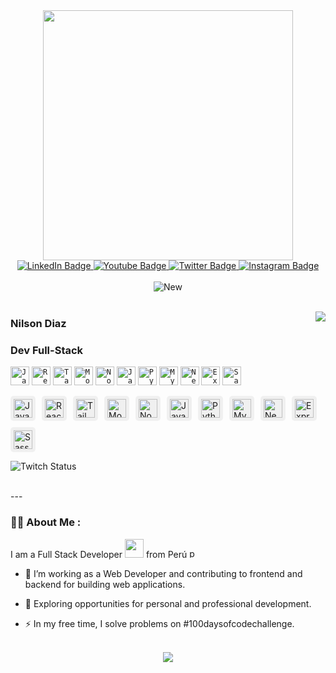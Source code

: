 
<div id="header" align="center">
    <img src="https://i0.wp.com/codingzap.com/wp-content/uploads/2022/12/modern_3d_illustration_of_young_man_programming_concept-ai.png?fit=2048%2C1368&ssl=1" width="400"/>
    <div id="badges" align="center">
      <a href="www.linkedin.com/in/spring-mirage">
        <img src="https://img.shields.io/badge/LinkedIn-black?style=for-the-badge&logo=linkedin&logoColor=blue" alt="LinkedIn Badge"/>
      </a>
      <a href="https://www.youtube.com/@springmirage">
        <img src="https://img.shields.io/badge/YouTube-black?style=for-the-badge&logo=youtube&logoColor=red" alt="Youtube Badge"/>
      </a>
      <a href="https://www.twitter.com/springmiragelol">
        <img src="https://img.shields.io/badge/Twitter-black?style=for-the-badge&logo=x&logoColor=white" alt="Twitter Badge"/>
      </a>
      <a href="https://www.instagram.com/wolfymirage/">
        <img src="https://img.shields.io/badge/Instagram-black?style=for-the-badge&logo=instagram&logoColor=pink" alt="Instagram Badge"/>
      </a>
    </div>
    <br/>
    <img src="https://komarev.com/ghpvc/?username=spring-mirage&style=flat-square&color=blue" alt="New"/>
    <br/>
    <br/>
</div>

<a href="https://github.com/spring-mirage/github-readme-stats" ><img align="right" src="https://github-readme-stats.vercel.app/api/top-langs/?username=spring-mirage&layout=donut&theme=material-palenight&hide_border=true" /></a>

###   Nilson Diaz
###   Dev Full-Stack


 
 


<code><img height="30" alt="JavaScript" src="https://img.icons8.com/color/48/javascript--v1.png"></code>
<code><img height="30" alt="React" src="https://img.icons8.com/office/40/react.png"></code>
<code><img height="30" alt="Tailwind" src="https://img.icons8.com/color/48/tailwindcss.png"></code>
<code><img height="30" alt="MongoDB" src="https://img.icons8.com/color/48/mongodb.png"></code> 
<code><img height="30" alt="Nodejs" src="https://img.icons8.com/color/48/nodejs.png"></code> 
<code><img height="30" alt="Java" src="https://img.icons8.com/color/48/java-coffee-cup-logo--v1.png"></code> 
<code><img height="30" alt="Python" src="https://img.icons8.com/color/48/python--v1.png"></code> 
<code><img height="30" alt="MySQL" src="https://img.icons8.com/external-those-icons-flat-those-icons/24/external-MySQL-programming-and-development-those-icons-flat-those-icons.png"></code> 
<code><img height="30" alt="NestJs" src="https://img.icons8.com/color/48/nestjs.png"></code> 
<code><img height="30" alt="Express" src="https://img.icons8.com/nolan/64/express-js.png"></code> 
<code><img height="30" alt="Sass" src="https://img.icons8.com/color/48/sass.png"></code>
<div style="display: flex; flex-wrap: wrap; gap: 10px;">
  <div style="background-color: #f0f0f0; padding: 5px; border-radius: 5px;">
    <img height="30" alt="JavaScript" src="https://img.icons8.com/color/48/javascript--v1.png">
  </div>
  <div style="background-color: #f0f0f0; padding: 5px; border-radius: 5px;">
    <img height="30" alt="React" src="https://img.icons8.com/office/40/react.png">
  </div>
  <div style="background-color: #f0f0f0; padding: 5px; border-radius: 5px;">
    <img height="30" alt="Tailwind" src="https://img.icons8.com/color/48/tailwindcss.png">
  </div>
  <div style="background-color: #f0f0f0; padding: 5px; border-radius: 5px;">
    <img height="30" alt="MongoDB" src="https://img.icons8.com/color/48/mongodb.png">
  </div>
  <div style="background-color: #f0f0f0; padding: 5px; border-radius: 5px;">
    <img height="30" alt="Nodejs" src="https://img.icons8.com/color/48/nodejs.png">
  </div>
  <div style="background-color: #f0f0f0; padding: 5px; border-radius: 5px;">
    <img height="30" alt="Java" src="https://img.icons8.com/color/48/java-coffee-cup-logo--v1.png">
  </div>
  <div style="background-color: #f0f0f0; padding: 5px; border-radius: 5px;">
    <img height="30" alt="Python" src="https://img.icons8.com/color/48/python--v1.png">
  </div>
  <div style="background-color: #f0f0f0; padding: 5px; border-radius: 5px;">
    <img height="30" alt="MySQL" src="https://img.icons8.com/external-those-icons-flat-those-icons/24/external-MySQL-programming-and-development-those-icons-flat-those-icons.png">
  </div>
  <div style="background-color: #f0f0f0; padding: 5px; border-radius: 5px;">
    <img height="30" alt="NestJs" src="https://img.icons8.com/color/48/nestjs.png">
  </div>
  <div style="background-color: #f0f0f0; padding: 5px; border-radius: 5px;">
    <img height="30" alt="Express" src="https://img.icons8.com/nolan/64/express-js.png">
  </div>
  <div style="background-color: #f0f0f0; padding: 5px; border-radius: 5px;">
    <img height="30" alt="Sass" src="https://img.icons8.com/color/48/sass.png">
  </div>
</div>






![Twitch Status](https://img.shields.io/twitch/status/springmiragelol)

<br/>
---

### :man_technologist: About Me :
I am a Full Stack Developer <img src="https://media.giphy.com/media/WUlplcMpOCEmTGBtBW/giphy.gif" width="30"> from Perú <img width="15" src="https://img.icons8.com/color/48/peru.png" alt="peru"/>
- :telescope: I’m working as a Web Developer and contributing to frontend and backend for building web applications.

- :seedling: Exploring opportunities for personal and professional development.

- :zap: In my free time, I solve problems on #100daysofcodechallenge.

<br/>

<div id="header" align="center">
    <picture>
      <source
        srcset="https://github-readme-stats.vercel.app/api?username=spring-mirage&show_icons=true&theme=dark"
        media="(prefers-color-scheme: dark)"
      />
      <source
        srcset="https://github-readme-stats.vercel.app/api?username=spring-mirage&show_icons=true"
        media="(prefers-color-scheme: light), (prefers-color-scheme: no-preference)"
      />
      <img src="https://github-readme-stats.vercel.app/api?username=spring-mirage&show_icons=true" />
    </picture>
</div>
